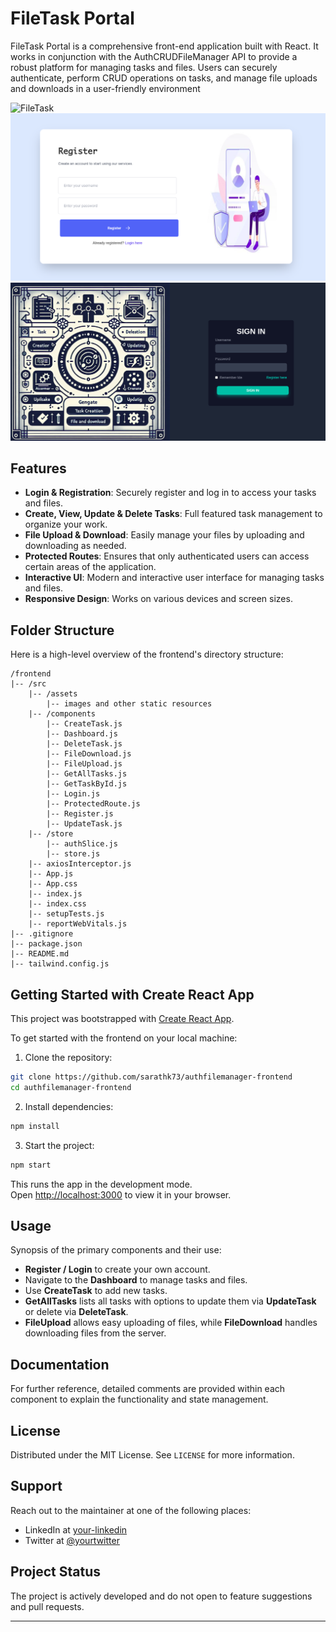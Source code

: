 # FileTask Portal

FileTask Portal is a comprehensive front-end application built with React. It works in conjunction with the AuthCRUDFileManager API to provide a robust platform for managing tasks and files. Users can securely authenticate, perform CRUD operations on tasks, and manage file uploads and downloads in a user-friendly environment

![FileTask](/src/assets/f4.png)
![FileTask](/src/assets/f1.png)
![FileTask](/src/assets/f2.png)
## Features

- **Login & Registration**: Securely register and log in to access your tasks and files.
- **Create, View, Update & Delete Tasks**: Full featured task management to organize your work.
- **File Upload & Download**: Easily manage your files by uploading and downloading as needed.
- **Protected Routes**: Ensures that only authenticated users can access certain areas of the application.
- **Interactive UI**: Modern and interactive user interface for managing tasks and files.
- **Responsive Design**: Works on various devices and screen sizes.

## Folder Structure

Here is a high-level overview of the frontend's directory structure:

```
/frontend
|-- /src
    |-- /assets
        |-- images and other static resources
    |-- /components
        |-- CreateTask.js
        |-- Dashboard.js
        |-- DeleteTask.js
        |-- FileDownload.js
        |-- FileUpload.js
        |-- GetAllTasks.js
        |-- GetTaskById.js
        |-- Login.js
        |-- ProtectedRoute.js
        |-- Register.js
        |-- UpdateTask.js
    |-- /store
        |-- authSlice.js
        |-- store.js
    |-- axiosInterceptor.js
    |-- App.js
    |-- App.css
    |-- index.js
    |-- index.css
    |-- setupTests.js
    |-- reportWebVitals.js
|-- .gitignore
|-- package.json
|-- README.md
|-- tailwind.config.js
```

## Getting Started with Create React App

This project was bootstrapped with [Create React App](https://github.com/facebook/create-react-app).

To get started with the frontend on your local machine:

1. Clone the repository:

```bash
git clone https://github.com/sarathk73/authfilemanager-frontend
cd authfilemanager-frontend
```

2. Install dependencies:

```bash
npm install
```

3. Start the project:

```bash
npm start
```

This runs the app in the development mode.\
Open [http://localhost:3000](http://localhost:3000) to view it in your browser.

## Usage

Synopsis of the primary components and their use:

- **Register / Login** to create your own account.
- Navigate to the **Dashboard** to manage tasks and files.
- Use **CreateTask** to add new tasks.
- **GetAllTasks** lists all tasks with options to update them via **UpdateTask** or delete via **DeleteTask**.
- **FileUpload** allows easy uploading of files, while **FileDownload** handles downloading files from the server.

## Documentation

For further reference, detailed comments are provided within each component to explain the functionality and state management.


## License

Distributed under the MIT License. See `LICENSE` for more information.

## Support

Reach out to the maintainer at one of the following places:

- LinkedIn at [your-linkedin](https://linkedin.com/in/sarathk73)
- Twitter at [@yourtwitter](https://twitter.com/sarathk73)

## Project Status

The project is actively developed and  do not open to feature suggestions and pull requests.

---

